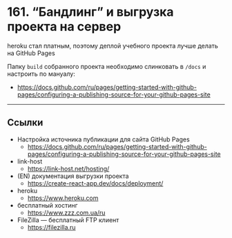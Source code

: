 # 161. “Бандлинг” и выгрузка проекта на сервер

heroku стал платным, поэтому деплой учебного проекта лучше делать на GitHub Pages

Папку `build` собранного проекта необходимо слинковать в `/docs` и настроить по мануалу:
- https://docs.github.com/ru/pages/getting-started-with-github-pages/configuring-a-publishing-source-for-your-github-pages-site

---

## Ссылки

- Настройка источника публикации для сайта GitHub Pages
	- https://docs.github.com/ru/pages/getting-started-with-github-pages/configuring-a-publishing-source-for-your-github-pages-site
- link-host
	- https://link-host.net/hosting/
- (EN) документация выгрузки проекта
	- https://create-react-app.dev/docs/deployment/
- heroku
	- https://www.heroku.com
- бесплатный хостинг
	- https://www.zzz.com.ua/ru
- FileZilla — бесплатный FTP клиент
	- https://filezilla.ru
